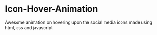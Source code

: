 # Icon-Hover-Animation

Awesome animation on hovering upon the social media icons made using html, css and javascript. 
